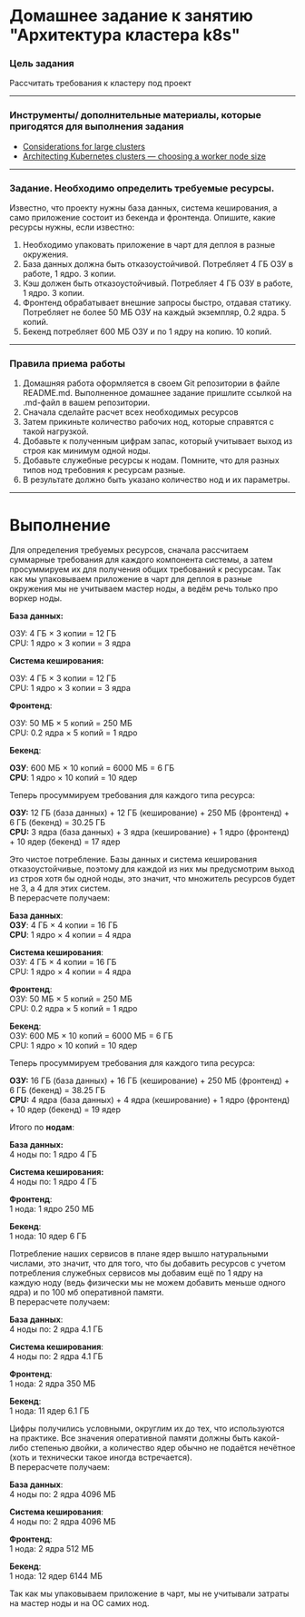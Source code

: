 # Домашнее задание к занятию "Архитектура кластера k8s"

### Цель задания

Рассчитать требования к кластеру под проект   

------

### Инструменты/ дополнительные материалы, которые пригодятся для выполнения задания

- [Considerations for large clusters](https://kubernetes.io/docs/setup/best-practices/cluster-large/)
- [Architecting Kubernetes clusters — choosing a worker node size](https://learnk8s.io/kubernetes-node-size)

------

### Задание. Необходимо определить требуемые ресурсы. 
Известно, что проекту нужны база данных, система кеширования, а само приложение состоит из бекенда и фронтенда. Опишите, какие ресурсы нужны, если известно:

1. Необходимо упаковать приложение в чарт для деплоя в разные окружения. 
2. База данных должна быть отказоустойчивой. Потребляет 4 ГБ ОЗУ в работе, 1 ядро. 3 копии. 
3. Кэш должен быть отказоустойчивый. Потребляет 4 ГБ ОЗУ в работе, 1 ядро. 3 копии. 
4. Фронтенд обрабатывает внешние запросы быстро, отдавая статику. Потребляет не более 50 МБ ОЗУ на каждый экземпляр, 0.2 ядра. 5 копий. 
5. Бекенд потребляет 600 МБ ОЗУ и по 1 ядру на копию. 10 копий.

----

### Правила приема работы

1. Домашняя работа оформляется в своем Git репозитории в файле README.md. Выполненное домашнее задание пришлите ссылкой на .md-файл в вашем репозитории.
2. Сначала сделайте расчет всех необходимых ресурсов 
3. Затем прикиньте количество рабочих нод, которые справятся с такой нагрузкой. 
4. Добавьте к полученным цифрам запас, который учитывает выход из строя как минимум одной ноды. 
5. Добавьте служебные ресурсы к нодам. Помните, что для разных типов нод требовния к ресурсам разные. 
6. В результате должно быть указано количество нод и их параметры.

----
# Выполнение  

Для определения требуемых ресурсов, сначала рассчитаем суммарные требования для каждого компонента системы, а затем просуммируем их для получения общих требований к ресурсам. Так как мы упаковываем приложение в чарт для деплоя в разные окружения мы не учитываем мастер ноды, а ведём речь только про воркер ноды.  

**База данных:**  

ОЗУ: 4 ГБ × 3 копии = 12 ГБ  
CPU: 1 ядро × 3 копии = 3 ядра

**Система кеширования:**

ОЗУ: 4 ГБ × 3 копии = 12 ГБ  
CPU: 1 ядро × 3 копии = 3 ядра

**Фронтенд**:

ОЗУ: 50 МБ × 5 копий = 250 МБ  
CPU: 0.2 ядра × 5 копий = 1 ядро

**Бекенд**:  

**ОЗУ**: 600 МБ × 10 копий = 6000 МБ = 6 ГБ  
**CPU**: 1 ядро × 10 копий = 10 ядер

Теперь просуммируем требования для каждого типа ресурса:

**ОЗУ:** 12 ГБ (база данных) + 12 ГБ (кеширование) + 250 МБ (фронтенд) + 6 ГБ (бекенд) = 30.25 ГБ  
**CPU:** 3 ядра (база данных) + 3 ядра (кеширование) + 1 ядро (фронтенд) + 10 ядер (бекенд) = 17 ядер  

Это чистое потребление. Базы данных и система кеширования отказоустойчивые, поэтому для каждой из них мы предусмотрим выход из строя хотя бы одной ноды, это значит, что множитель ресурсов будет не 3, а 4 для этих систем.  
В перерасчете получаем:

**База данных**:  
**ОЗУ**: 4 ГБ × 4 копии = 16 ГБ  
**CPU**: 1 ядро × 4 копии = 4 ядра  

**Система кеширования**:  
ОЗУ: 4 ГБ × 4 копии = 16 ГБ  
CPU: 1 ядро × 4 копии = 4 ядра  

**Фронтенд**:  
ОЗУ: 50 МБ × 5 копий = 250 МБ  
CPU: 0.2 ядра × 5 копий = 1 ядро  

**Бекенд**:  
ОЗУ: 600 МБ × 10 копий = 6000 МБ = 6 ГБ  
CPU: 1 ядро × 10 копий = 10 ядер  

Теперь просуммируем требования для каждого типа ресурса:  

**ОЗУ:** 16 ГБ (база данных) + 16 ГБ (кеширование) + 250 МБ (фронтенд) + 6 ГБ (бекенд) = 38.25 ГБ  
**CPU:** 4 ядра (база данных) + 4 ядра (кеширование) + 1 ядро (фронтенд) + 10 ядер (бекенд) = 19 ядер  

Итого по **нодам**:  

**База данных:**  
4 ноды по: 1 ядро 4 ГБ  

**Система кеширования:**  
4 ноды по: 1 ядро 4 ГБ  

**Фронтенд**:  
1 нода: 1 ядро 250 МБ  

**Бекенд**:  
1 нода: 10 ядер 6 ГБ  

Потребление наших сервисов в плане ядер вышло натуральными числами, это значит, что для того, что бы добавить ресурсов с учетом потребления служебных сервисов мы добавим ещё по 1 ядру на каждую ноду (ведь физически мы не можем добавить меньше одного ядра) и по 100 мб оперативной памяти.  
В перерасчете получаем:  

**База данных**:  
4 ноды по: 2 ядра 4.1 ГБ  

**Система кеширования**:  
4 ноды по: 2 ядра 4.1 ГБ  

**Фронтенд**:  
1 нода: 2 ядра 350 МБ  

**Бекенд**:  
1 нода: 11 ядер 6.1 ГБ  

Цифры получились условными, округлим их до тех, что используются на практике. Все значения оперативной памяти должны быть какой-либо степенью двойки, а количество ядер обычно не подаётся нечётное (хоть и технически такое иногда встречается).  
В перерасчете получаем:  

**База данных**:  
4 ноды по: 2 ядра 4096 МБ  

**Система кеширования**:  
4 ноды по: 2 ядра 4096 МБ  

**Фронтенд**:  
1 нода: 2 ядра 512 МБ  

**Бекенд**:  
1 нода: 12 ядер 6144 МБ  

Так как мы упаковываем приложение в чарт, мы не учитывали затраты на мастер ноды и на ОС самих нод.

